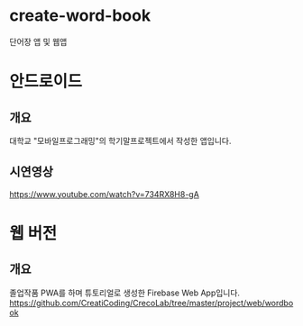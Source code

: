 # create-word-book
단어장 앱 및 웹앱

# 안드로이드 

## 개요
대학교 "모바일프로그래밍"의 학기말프로젝트에서 작성한 앱입니다.

## 시연영상
https://www.youtube.com/watch?v=734RX8H8-gA

# 웹 버전

## 개요
졸업작품 PWA를 하며 튜토리얼로 생성한 Firebase Web App입니다.
https://github.com/CreatiCoding/CrecoLab/tree/master/project/web/wordbook
